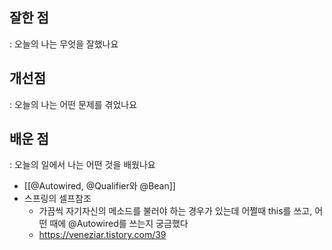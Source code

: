 
## 잘한 점
: 오늘의 나는 무엇을 잘했나요


## 개선점
: 오늘의 나는 어떤 문제를 겪었나요


## 배운 점
: 오늘의 일에서 나는 어떤 것을 배웠나요

- [[@Autowired, @Qualifier와 @Bean]]
- 스프링의 셀프참조
	- 가끔씩 자기자신의 메소드를 불러야 하는 경우가 있는데 어쩔때 this를 쓰고, 어떤 때에 @Autowired를 쓰는지 궁금했다
	- https://veneziar.tistory.com/39
